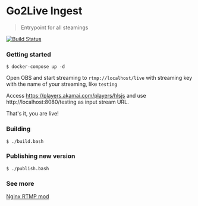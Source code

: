 # Go2Live Ingest

> Entrypoint for all steamings

[![Build Status](https://travis-ci.com/codeepblue/go2live-ingest.svg?token=xjXbzspn7M7zybiGkp7q&branch=master)](https://travis-ci.com/codeepblue/go2live-ingest)

### Getting started

```
$ docker-compose up -d
```

Open OBS and start streaming to `rtmp://localhost/live` with streaming key with the name of your streaming, like `testing`

Access https://players.akamai.com/players/hlsjs and use http://localhost:8080/testing as input stream URL.

That's it, you are live!

### Building

```shell script
$ ./build.bash
```

### Publishing new version

```shell script
$ ./publish.bash
```

### See more

[Nginx RTMP mod](https://github.com/arut/nginx-rtmp-module)
